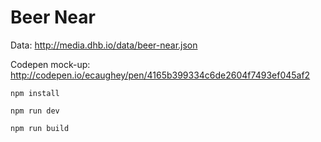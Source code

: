 # Beer Near

Data: http://media.dhb.io/data/beer-near.json

Codepen mock-up: http://codepen.io/ecaughey/pen/4165b399334c6de2604f7493ef045af2

```
npm install

npm run dev

npm run build
```
